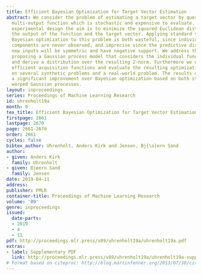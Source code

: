 ```yaml
---
title: Efficient Bayesian Optimization for Target Vector Estimation
abstract: We consider the problem of estimating a target vector by querying an unknown
  multi-output function which is stochastic and expensive to evaluate. Through sequential
  experimental design the aim is to minimize the squared Euclidean distance between
  the output of the function and the target vector. Applying standard single-objective
  Bayesian optimization to this problem is both wasteful, since individual output
  components are never observed, and imprecise since the predictive distribution for
  new inputs will be symmetric and have negative support. We address this issue by
  proposing a Gaussian process model that considers the individual function outputs
  and derive a distribution over the resulting 2-norm. Furthermore we derive computationally
  efficient acquisition functions and evaluate the resulting optimization framework
  on several synthetic problems and a real-world problem. The results demonstrate
  a significant improvement over Bayesian optimization based on both standard and
  warped Gaussian processes.
layout: inproceedings
series: Proceedings of Machine Learning Research
id: uhrenholt19a
month: 0
tex_title: Efficient Bayesian Optimization for Target Vector Estimation
firstpage: 2661
lastpage: 2670
page: 2661-2670
order: 2661
cycles: false
bibtex_author: Uhrenholt, Anders Kirk and Jensen, Bj{\o}ern Sand
author:
- given: Anders Kirk
  family: Uhrenholt
- given: Bjøern Sand
  family: Jensen
date: 2019-04-11
address: 
publisher: PMLR
container-title: Proceedings of Machine Learning Research
volume: '89'
genre: inproceedings
issued:
  date-parts:
  - 2019
  - 4
  - 11
pdf: http://proceedings.mlr.press/v89/uhrenholt19a/uhrenholt19a.pdf
extras:
- label: Supplementary PDF
  link: http://proceedings.mlr.press/v89/uhrenholt19a/uhrenholt19a-supp.pdf
# Format based on citeproc: http://blog.martinfenner.org/2013/07/30/citeproc-yaml-for-bibliographies/
---
```

